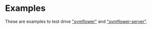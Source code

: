 # Examples

These are examples to test drive ["symflower"](https://get.symflower.com) and ["symflower-server"](https://symflower.com/en/features/overview/).
